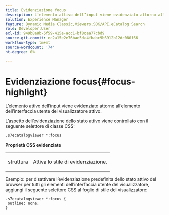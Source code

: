 ```yaml
---
title: Evidenziazione focus
description: L’elemento attivo dell’input viene evidenziato attorno all’elemento dell’interfaccia utente del visualizzatore attivo.
solution: Experience Manager
feature: Dynamic Media Classic,Viewers,SDK/API,eCatalog Search
role: Developer,User
exl-id: 949b8a8b-5f59-415e-acc1-bf8cea77cbd9
source-git-commit: ec2a15e2e76bae5da4fbabc9b6912b12dc080f66
workflow-type: tm+mt
source-wordcount: '74'
ht-degree: 0%

---
```


# Evidenziazione focus{#focus-highlight}

L’elemento attivo dell’input viene evidenziato attorno all’elemento dell’interfaccia utente del visualizzatore attivo.

<!--<a id="section_E8B3D0BF9FF548F188F717D6EA65EC32"></a>-->

L’aspetto dell’evidenziazione dello stato attivo viene controllato con il seguente selettore di classe CSS:

```
.s7ecatalogviewer *:focus
```

**Proprietà CSS evidenziate**

<table id="table_C48C56E696304C9BAFEE71BA9EA9A174"> 
 <tbody> 
  <tr> 
   <td colname="col1"> <p> <span class="codeph"> struttura </span> </p> </td> 
   <td colname="col2"> <p> Attiva lo stile di evidenziazione. </p> </td> 
  </tr> 
 </tbody> 
</table>

Esempio: per disattivare l’evidenziazione predefinita dello stato attivo del browser per tutti gli elementi dell’interfaccia utente del visualizzatore, aggiungi il seguente selettore CSS al foglio di stile del visualizzatore:

```
.s7ecatalogviewer *:focus { 
 outline: none; 
}
```

